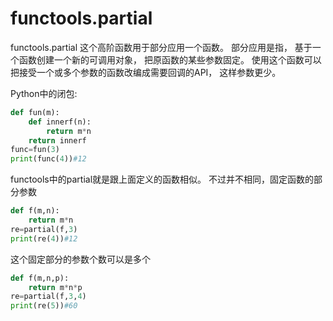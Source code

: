 
# **functools.partial**

functools.partial 这个高阶函数用于部分应用一个函数。 部分应用是指， 基于一个函数创建一个新的可调用对象， 把原函数的某些参数固定。 使用这个函数可以把接受一个或多个参数的函数改编成需要回调的API， 这样参数更少。 

Python中的闭包:

```python
def fun(m):
    def innerf(n):
        return m*n
    return innerf
func=fun(3)
print(func(4))#12
```
functools中的partial就是跟上面定义的函数相似。
不过并不相同，固定函数的部分参数
```python
def f(m,n):
    return m*n
re=partial(f,3)
print(re(4))#12
```
这个固定部分的参数个数可以是多个
```python
def f(m,n,p):
    return m*n*p
re=partial(f,3,4)
print(re(5))#60
```